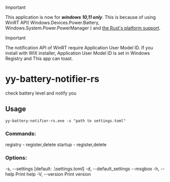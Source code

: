 > [!IMPORTANT]
> This application is now for ***windows 10,11 only***. This is because of using WinRT API( Windows.Devices.Power.Battery, Windows.System.Power.PowerManager ) and [the Rust's platform support](https://doc.rust-lang.org/beta/rustc/platform-support.html).  
  
> [!IMPORTANT]
> The notification API of WinRT require Application User Model ID. If you install with WIX installer, Application User Model ID is set in Windows Registry and This app can toast.
# yy-battery-notifier-rs
check battery level and notify you

## Usage
`yy-battery-notifier-rs.exe -s "path to settings.toml"`

### Commands:
  registry - register,delete
  startup - register,delete

### Options:
  -s, --settings <path to settings.toml>  \[default: .\settings.toml]
  -d, --default_settings
      --msgbox
  -h, --help                              Print help
  -V, --version                           Print version
